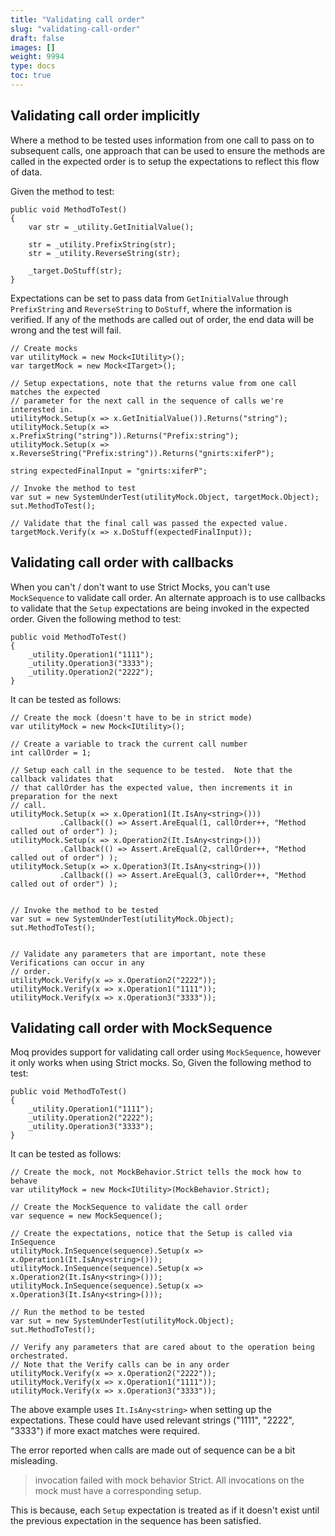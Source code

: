 ```yaml
---
title: "Validating call order"
slug: "validating-call-order"
draft: false
images: []
weight: 9994
type: docs
toc: true
---
```


## Validating call order implicitly
Where a method to be tested uses information from one call to pass on to subsequent calls, one approach that can be used to ensure the methods are called in the expected order is to setup the expectations to reflect this flow of data.

Given the method to test:

    public void MethodToTest()
    {
        var str = _utility.GetInitialValue();

        str = _utility.PrefixString(str);
        str = _utility.ReverseString(str);

        _target.DoStuff(str);
    }

Expectations can be set to pass data from `GetInitialValue` through `PrefixString` and `ReverseString` to `DoStuff`, where the information is verified.  If any of the methods are called out of order, the end data will be wrong and the test will fail.

    // Create mocks
    var utilityMock = new Mock<IUtility>();
    var targetMock = new Mock<ITarget>();

    // Setup expectations, note that the returns value from one call matches the expected
    // parameter for the next call in the sequence of calls we're interested in.
    utilityMock.Setup(x => x.GetInitialValue()).Returns("string");
    utilityMock.Setup(x => x.PrefixString("string")).Returns("Prefix:string");
    utilityMock.Setup(x => x.ReverseString("Prefix:string")).Returns("gnirts:xiferP");

    string expectedFinalInput = "gnirts:xiferP";

    // Invoke the method to test
    var sut = new SystemUnderTest(utilityMock.Object, targetMock.Object);
    sut.MethodToTest();

    // Validate that the final call was passed the expected value.
    targetMock.Verify(x => x.DoStuff(expectedFinalInput));


## Validating call order with callbacks
When you can't / don't want to use Strict Mocks, you can't use `MockSequence` to validate call order.  An alternate approach is to use callbacks to validate that the `Setup` expectations are being invoked in the expected order.  Given the following method to test:

    public void MethodToTest()
    {
        _utility.Operation1("1111");
        _utility.Operation3("3333");
        _utility.Operation2("2222");
    }

It can be tested as follows:

    // Create the mock (doesn't have to be in strict mode)
    var utilityMock = new Mock<IUtility>();

    // Create a variable to track the current call number
    int callOrder = 1;

    // Setup each call in the sequence to be tested.  Note that the callback validates that
    // that callOrder has the expected value, then increments it in preparation for the next
    // call.
    utilityMock.Setup(x => x.Operation1(It.IsAny<string>()))
               .Callback(() => Assert.AreEqual(1, callOrder++, "Method called out of order") );
    utilityMock.Setup(x => x.Operation2(It.IsAny<string>()))
               .Callback(() => Assert.AreEqual(2, callOrder++, "Method called out of order") );
    utilityMock.Setup(x => x.Operation3(It.IsAny<string>()))
               .Callback(() => Assert.AreEqual(3, callOrder++, "Method called out of order") );


    // Invoke the method to be tested
    var sut = new SystemUnderTest(utilityMock.Object);
    sut.MethodToTest();


    // Validate any parameters that are important, note these Verifications can occur in any
    // order.
    utilityMock.Verify(x => x.Operation2("2222"));
    utilityMock.Verify(x => x.Operation1("1111"));
    utilityMock.Verify(x => x.Operation3("3333"));


## Validating call order with MockSequence
Moq provides support for validating call order using `MockSequence`, however it only works when using Strict mocks.  So, Given the following method to test:


    public void MethodToTest()
    {
        _utility.Operation1("1111");
        _utility.Operation2("2222");
        _utility.Operation3("3333");
    }

It can be tested as follows:

    // Create the mock, not MockBehavior.Strict tells the mock how to behave
    var utilityMock = new Mock<IUtility>(MockBehavior.Strict);

    // Create the MockSequence to validate the call order
    var sequence = new MockSequence();

    // Create the expectations, notice that the Setup is called via InSequence
    utilityMock.InSequence(sequence).Setup(x => x.Operation1(It.IsAny<string>()));
    utilityMock.InSequence(sequence).Setup(x => x.Operation2(It.IsAny<string>()));
    utilityMock.InSequence(sequence).Setup(x => x.Operation3(It.IsAny<string>()));

    // Run the method to be tested
    var sut = new SystemUnderTest(utilityMock.Object);
    sut.MethodToTest();

    // Verify any parameters that are cared about to the operation being orchestrated.
    // Note that the Verify calls can be in any order
    utilityMock.Verify(x => x.Operation2("2222"));
    utilityMock.Verify(x => x.Operation1("1111"));
    utilityMock.Verify(x => x.Operation3("3333"));

The above example uses `It.IsAny<string>` when setting up the expectations.  These could have used relevant strings ("1111", "2222", "3333") if more exact matches were required.

The error reported when calls are made out of sequence can be a bit misleading.

> invocation failed with mock behavior Strict.
All invocations on the mock must have a corresponding setup.

This is because, each `Setup` expectation is treated as if it doesn't exist until the previous expectation in the sequence has been satisfied.

